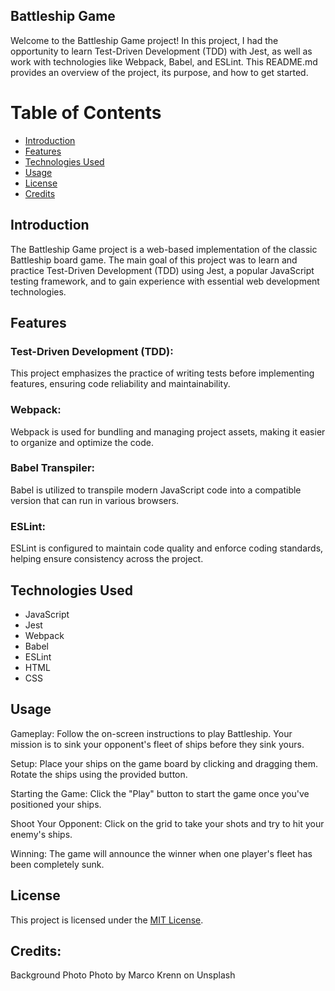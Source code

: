 ## Battleship Game

Welcome to the Battleship Game project! In this project, I had the opportunity to learn Test-Driven Development (TDD) with Jest, as well as work with technologies like Webpack, Babel, and ESLint. This README.md provides an overview of the project, its purpose, and how to get started.

# Table of Contents

- [Introduction](#introduction)
- [Features](#features)
- [Technologies Used](#technologies-used)
- [Usage](#usage)
- [License](#license)
- [Credits](#credits)

## Introduction

The Battleship Game project is a web-based implementation of the classic Battleship board game. The main goal of this project was to learn and practice Test-Driven Development (TDD) using Jest, a popular JavaScript testing framework, and to gain experience with essential web development technologies.

## Features

### Test-Driven Development (TDD): 
This project emphasizes the practice of writing tests before implementing features, ensuring code reliability and maintainability.

### Webpack: 
Webpack is used for bundling and managing project assets, making it easier to organize and optimize the code.

### Babel Transpiler: 
Babel is utilized to transpile modern JavaScript code into a compatible version that can run in various browsers.

### ESLint: 
ESLint is configured to maintain code quality and enforce coding standards, helping ensure consistency across the project.

## Technologies Used

- JavaScript
- Jest
- Webpack
- Babel
- ESLint
- HTML
- CSS

## Usage

Gameplay: Follow the on-screen instructions to play Battleship. Your mission is to sink your opponent's fleet of ships before they sink yours.

Setup: Place your ships on the game board by clicking and dragging them. Rotate the ships using the provided button.

Starting the Game: Click the "Play" button to start the game once you've positioned your ships.

Shoot Your Opponent: Click on the grid to take your shots and try to hit your enemy's ships.

Winning: The game will announce the winner when one player's fleet has been completely sunk.

## License

This project is licensed under the [MIT License](https://opensource.org/license/mit/).

## Credits:

Background Photo
Photo by Marco Krenn on Unsplash
